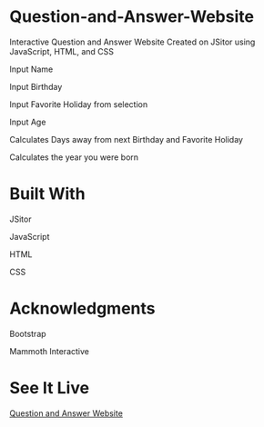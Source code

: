 # Question-and-Answer-Website
Interactive Question and Answer Website Created on JSitor using JavaScript, HTML, and CSS

Input Name

Input Birthday

Input Favorite Holiday from selection

Input Age

Calculates Days away from next Birthday and Favorite Holiday

Calculates the year you were born

# Built With
JSitor

JavaScript

HTML

CSS


# Acknowledgments
Bootstrap

Mammoth Interactive

# See It Live
[Question and Answer Website](https://jameslivingstone.github.io/Question-and-Answer-Website/)
